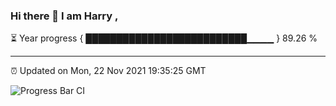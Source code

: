 ### Hi there 👋 I am Harry , 

⏳ Year progress { ██████████████████████████▁▁▁▁ } 89.26 %

---

⏰ Updated on Mon, 22 Nov 2021 19:35:25 GMT

![Progress Bar CI](https://github.com/duykhang68/duykhang68/workflows/Progress%20Bar%20CI/badge.svg)
